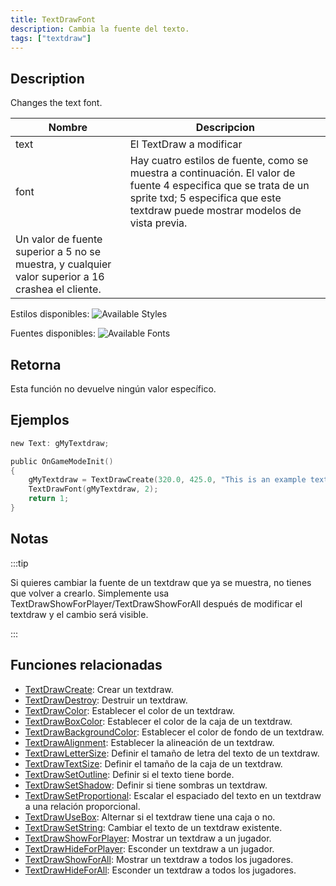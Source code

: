 ```yaml
---
title: TextDrawFont
description: Cambia la fuente del texto.
tags: ["textdraw"]
---
```


## Description

Changes the text font.

| Nombre | Descripcion                                                                                                                                                                                                                                           |
| ---- | ------------------------------------------------------------------------------------------------------------------------------------------------------------------------------------------------------------------------------------------------------ |
| text | El TextDraw a modificar                                                                                                                                                                                                                                 |
| font | Hay cuatro estilos de fuente, como se muestra a continuación. El valor de fuente 4 especifica que se trata de un sprite txd; 5 especifica que este textdraw puede mostrar modelos de vista previa. 
Un valor de fuente superior a 5 no se muestra, y cualquier valor superior a 16 crashea el cliente. |

Estilos disponibles:
![Available Styles](images/textdraws/Textdraw_font_styles.png)

Fuentes disponibles:
![Available Fonts](images/textdraws/Textdraw_Fonts.png)

## Retorna

Esta función no devuelve ningún valor específico.

## Ejemplos

```c
new Text: gMyTextdraw;

public OnGameModeInit()
{
    gMyTextdraw = TextDrawCreate(320.0, 425.0, "This is an example textdraw");
    TextDrawFont(gMyTextdraw, 2);
    return 1;
}
```

## Notas

:::tip

Si quieres cambiar la fuente de un textdraw que ya se muestra, no tienes que volver a crearlo. Simplemente usa TextDrawShowForPlayer/TextDrawShowForAll después de modificar el textdraw y el cambio será visible.

:::

## Funciones relacionadas

- [TextDrawCreate](TextDrawCreate): Crear un textdraw.
- [TextDrawDestroy](TextDrawDestroy): Destruir un textdraw.
- [TextDrawColor](TextDrawColor): Establecer el color de un textdraw.
- [TextDrawBoxColor](TextDrawBoxColor): Establecer el color de la caja de un textdraw.
- [TextDrawBackgroundColor](TextDrawBackgroundColor): Establecer el color de fondo de un textdraw.
- [TextDrawAlignment](TextDrawAlignment): Establecer la alineación de un textdraw.
- [TextDrawLetterSize](TextDrawLetterSize): Definir el tamaño de letra del texto de un textdraw.
- [TextDrawTextSize](TextDrawTextSize): Definir el tamaño de la caja de un textdraw.
- [TextDrawSetOutline](TextDrawSetOutline): Definir si el texto tiene borde.
- [TextDrawSetShadow](TextDrawSetShadow): Definir si tiene sombras un textdraw.
- [TextDrawSetProportional](TextDrawSetProportional): Escalar el espaciado del texto en un textdraw a una relación proporcional.
- [TextDrawUseBox](TextDrawUseBox): Alternar si el textdraw tiene una caja o no.
- [TextDrawSetString](TextDrawSetString): Cambiar el texto de un textdraw existente.
- [TextDrawShowForPlayer](TextDrawShowForPlayer): Mostrar un textdraw a un jugador.
- [TextDrawHideForPlayer](TextDrawHideForPlayer): Esconder un textdraw a un jugador.
- [TextDrawShowForAll](TextDrawShowForAll): Mostrar un textdraw a todos los jugadores.
- [TextDrawHideForAll](TextDrawHideForAll): Esconder un textdraw a todos los jugadores.
